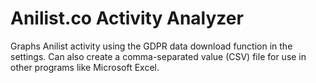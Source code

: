 # Anilist.co Activity Analyzer
Graphs Anilist activity using the GDPR data download function in the settings. Can also create a comma-separated value (CSV) file for use in other programs like Microsoft Excel.